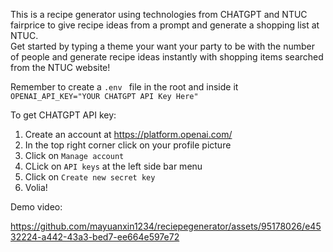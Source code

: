 This is a recipe generator using technologies from CHATGPT and NTUC fairprice to give recipe ideas from a prompt and generate a shopping list at NTUC. <br>
Get started by typing a theme your want your party to be with the number of people and generate recipe ideas instantly with shopping items searched from the NTUC website! <br>

Remember to create a `.env ` file in the root and inside it `OPENAI_API_KEY="YOUR CHATGPT API Key Here"`

To get CHATGPT API key:

1. Create an account at https://platform.openai.com/
2. In the top right corner click on your profile picture
3. Click on `Manage account`
4. CLick on `API keys` at the left side bar menu
5. Click on `Create new secret key`
6. Volia!

Demo video: 

https://github.com/mayuanxin1234/reciepegenerator/assets/95178026/e4532224-a442-43a3-bed7-ee664e597e72

